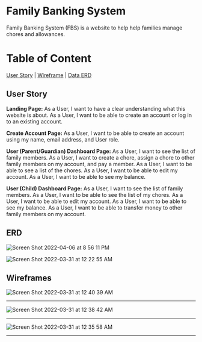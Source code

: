 # Family Banking System

Family Banking System (FBS) is a website to help help families manage chores and allowances. 


# Table of Content

[User Story](https://github.com/neshmasood/family-banking-systeme/#user-story)
|
[Wireframe](https://github.com/neshmasood/family-banking-system/#wireframes)
|
[Data ERD](https://github.com/neshmasood/family-banking-system/#erd)



## User Story

**Landing Page:**
As a User, I want to have a clear understanding what this website is about.
As a User, I want to be able to create an account or log in to an existing account.

**Create Account Page:**
As a User, I want to be able to create an account using my name, email address, and User role.

**User (Parent/Guardian) Dashboard Page:**
As a User, I want to see the list of family members.
As a User, I want to create a chore, assign a chore to other family members on my account, and pay a member.
As a User, I want to be able to see a list of the chores.
As a User, I want to be able to edit my account.
As a User, I want to be able to see my balance.

**User (Child) Dashboard Page:**
As a User, I want to see the list of family members.
As a User, I want to be able to see the list of my chores.
As a User, I want to be able to edit my account.
As a User, I want to be able to see my balance.
As a User, I want to be able to transfer money to other family members on my account.


## ERD

![Screen Shot 2022-04-06 at 8 56 11 PM](https://user-images.githubusercontent.com/92559697/162104853-8a022f5d-bc5d-40bc-8bf4-3136e3ef81fe.png)


![Screen Shot 2022-03-31 at 12 22 55 AM](https://user-images.githubusercontent.com/92559697/160982343-128abd44-ade0-4372-aa8d-4b319d79b6c4.png)



## Wireframes

![Screen Shot 2022-03-31 at 12 40 39 AM](https://user-images.githubusercontent.com/92559697/160984367-64a1ca42-f3dd-4fc6-96d9-02883a00aa86.png)
________________________________________________________________________________________________________________________________________________

![Screen Shot 2022-03-31 at 12 38 42 AM](https://user-images.githubusercontent.com/92559697/160984147-cbed56fb-b9a7-4a15-a86a-08076ed2d0b1.png)
________________________________________________________________________________________________________________________________________________

![Screen Shot 2022-03-31 at 12 35 58 AM](https://user-images.githubusercontent.com/92559697/160983783-edc3ee61-40a2-4770-b5d6-82c6921faf1e.png)
________________________________________________________________________________________________________________________________________________



